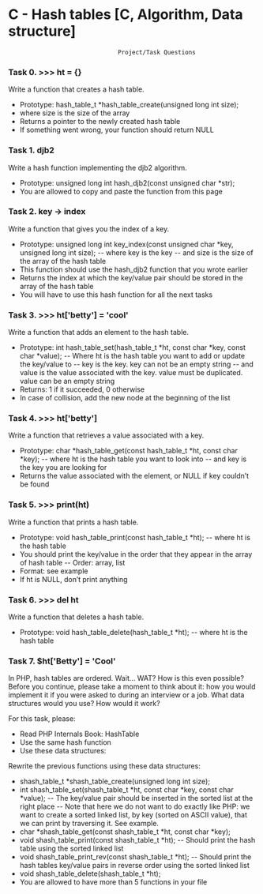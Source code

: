 # C - Hash tables [C, Algorithm, Data structure]
                                   Project/Task Questions

### Task 0. >>> ht = {}

Write a function that creates a hash table.
- Prototype: hash_table_t *hash_table_create(unsigned long int size);
- where size is the size of the array
- Returns a pointer to the newly created hash table
- If something went wrong, your function should return NULL

### Task 1. djb2

Write a hash function implementing the djb2 algorithm.
- Prototype: unsigned long int hash_djb2(const unsigned char *str);
- You are allowed to copy and paste the function from this page

### Task 2. key -> index

Write a function that gives you the index of a key.
- Prototype: unsigned long int key_index(const unsigned char *key, unsigned long int size);
-- where key is the key
-- and size is the size of the array of the hash table
- This function should use the hash_djb2 function that you wrote earlier
- Returns the index at which the key/value pair should be stored in the array of the hash table
- You will have to use this hash function for all the next tasks

### Task 3. >>> ht['betty'] = 'cool'

Write a function that adds an element to the hash table.
- Prototype: int hash_table_set(hash_table_t *ht, const char *key, const char *value);
-- Where ht is the hash table you want to add or update the key/value to
-- key is the key. key can not be an empty string
-- and value is the value associated with the key. value must be duplicated. value can be an empty string
- Returns: 1 if it succeeded, 0 otherwise
- In case of collision, add the new node at the beginning of the list

### Task 4. >>> ht['betty']

Write a function that retrieves a value associated with a key.
- Prototype: char *hash_table_get(const hash_table_t *ht, const char *key);
-- where ht is the hash table you want to look into
-- and key is the key you are looking for
- Returns the value associated with the element, or NULL if key couldn’t be found

### Task 5. >>> print(ht)

Write a function that prints a hash table.
- Prototype: void hash_table_print(const hash_table_t *ht);
-- where ht is the hash table
- You should print the key/value in the order that they appear in the array of hash table
-- Order: array, list
- Format: see example
- If ht is NULL, don’t print anything

### Task 6. >>> del ht

Write a function that deletes a hash table.
- Prototype: void hash_table_delete(hash_table_t *ht);
-- where ht is the hash table

### Task 7. $ht['Betty'] = 'Cool'

In PHP, hash tables are ordered. Wait… WAT? How is this even possible?
Before you continue, please take a moment to think about it: how you would implement it if you were asked to during an interview or a job. What data structures would you use? How would it work?

For this task, please:
- Read PHP Internals Book: HashTable
- Use the same hash function
- Use these data structures:

Rewrite the previous functions using these data structures:
- shash_table_t *shash_table_create(unsigned long int size);
- int shash_table_set(shash_table_t *ht, const char *key, const char *value);
-- The key/value pair should be inserted in the sorted list at the right place
-- Note that here we do not want to do exactly like PHP: we want to create a sorted linked list, by key (sorted on ASCII value), that we can print by traversing it. See example.
- char *shash_table_get(const shash_table_t *ht, const char *key);
- void shash_table_print(const shash_table_t *ht);
-- Should print the hash table using the sorted linked list
- void shash_table_print_rev(const shash_table_t *ht);
-- Should print the hash tables key/value pairs in reverse order using the sorted linked list
- void shash_table_delete(shash_table_t *ht);
- You are allowed to have more than 5 functions in your file
